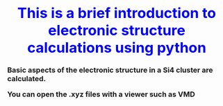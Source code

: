 
### <font color='blue'><h1><center>**This is a brief introduction to electronic structure calculations using python**</center></font>


Basic aspects of the electronic structure in a Si4 cluster are calculated. 

You can open the .xyz files with a viewer such as VMD


